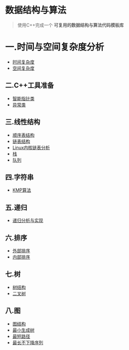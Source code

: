 # 数据结构与算法

> 使用C++完成一个 **可复用的数据结构与算法代码模板库**

# 一.时间与空间复杂度分析

+ [时间复杂度]()
+ [空间复杂度]()

## 二.C++工具准备

+ [智能指针类](https://github.com/ZYBO-o/DataStructure/tree/main/Preparation)
+ [异常类](https://github.com/ZYBO-o/DataStructure/tree/main/Preparation)

## 三.线性结构

+ [顺序表结构]()
+ [链表结构]()
+ [Linux内核链表分析]()
+ [栈]()
+ [队列]()

## 四.字符串

+ [KMP算法]()

## 五.递归

+ [递归分析与实现]()

## 六.排序

+ [外部排序]()
+ [内部排序]()

## 七.树

+ [树结构]()
+ [二叉树]()

## 八.图

+ [图结构]()
+ [最小生成树]()
+ [最短路径]()
+ [最长不下降序列]()





